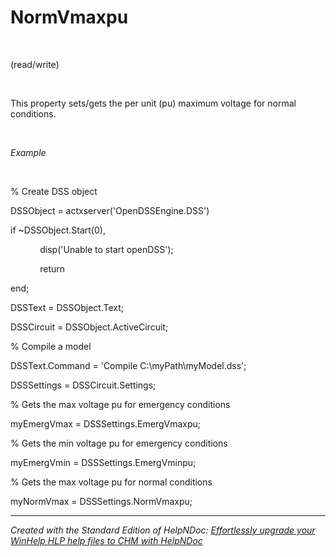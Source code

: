 # NormVmaxpu

&nbsp;

(read/write)

&nbsp;

This property sets/gets the per unit (pu) maximum voltage for normal conditions.

&nbsp;

*Example*

&nbsp;

% Create DSS object

DSSObject = actxserver('OpenDSSEngine.DSS')

if ~DSSObject.Start(0),

&nbsp; &nbsp; &nbsp; &nbsp; &nbsp; &nbsp; disp('Unable to start openDSS');

&nbsp; &nbsp; &nbsp; &nbsp; &nbsp; &nbsp; return

end;

DSSText = DSSObject.Text;

DSSCircuit = DSSObject.ActiveCircuit;

% Compile a model &nbsp; &nbsp;

DSSText.Command = 'Compile C:\\myPath\\myModel.dss';

DSSSettings = DSSCircuit.Settings;

% Gets the max voltage pu for emergency conditions

myEmergVmax = DSSSettings.EmergVmaxpu;

% Gets the min voltage pu for emergency conditions

myEmergVmin = DSSSettings.EmergVminpu;

% Gets the max voltage pu for normal conditions

myNormVmax = DSSSettings.NormVmaxpu;

***
_Created with the Standard Edition of HelpNDoc: [Effortlessly upgrade your WinHelp HLP help files to CHM with HelpNDoc](<https://www.helpndoc.com/step-by-step-guides/how-to-convert-a-hlp-winhelp-help-file-to-a-chm-html-help-help-file/>)_
